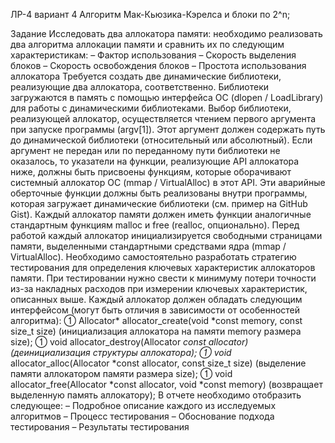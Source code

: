 ЛР-4 вариант 4 Алгоритм Мак-Кьюзика-Кэрелса и блоки по 2^n;

Задание Исследовать два аллокатора памяти: необходимо реализовать два алгоритма аллокации памяти и сравнить их по следующим характеристикам:
– Фактор использования – Скорость выделения блоков – Скорость освобождения блоков – Простота использования аллокатора
Требуется создать две динамические библиотеки, реализующие два аллокатора, соответственно. Библиотеки загружаются в память с помощью интерфейса ОС (dlopen / LoadLibrary) для работы с динамическими библиотеками. Выбор библиотеки, реализующей аллокатор, осуществляется чтением первого аргумента при запуске программы (argv[1]). Этот аргумент должен содержать путь до динамической библиотеки (относительный или абсолютный).
Если аргумент не передан или по переданному пути библиотеки не оказалось, то указатели на функции, реализующие API аллокатора ниже, должны быть присвоены функциям, которые оборачивают системный аллокатор ОС (mmap / VirtualAlloc) в этот API. Эти аварийные оберточные функции должны быть реализованы внутри программы, которая загружает динамические библиотеки (см. пример на GitHub Gist).
Каждый аллокатор памяти должен иметь функции аналогичные стандартным функциям malloc и free (realloc, опционально). Перед работой каждый аллокатор инициализируется свободными страницами памяти, выделенными стандартными средствами ядра (mmap / VirtualAlloc). Необходимо самостоятельно разработать стратегию тестирования для определения ключевых характеристик аллокаторов памяти. При тестировании нужно свести к минимуму потери точности из-за накладных расходов при измерении ключевых характеристик, описанных выше.
Каждый аллокатор должен обладать следующим интерфейсом (могут быть отличия в зависимости от особенностей алгоритма):
 Allocator* allocator_create(void *const memory, const size_t size) (инициализация аллокатора на памяти memory размера size);
 void allocator_destroy(Allocator *const allocator) (деинициализация структуры аллокатора);
 void* allocator_alloc(Allocator *const allocator, const
size_t size) (выделение памяти аллокатором памяти размера size);
 void allocator_free(Allocator *const allocator, void *const memory) (возвращает выделенную память аллокатору);
В отчете необходимо отобразить следующее:
– Подробное описание каждого из исследуемых алгоритмов – Процесс тестирования – Обоснование подхода тестирования
– Результаты тестирования